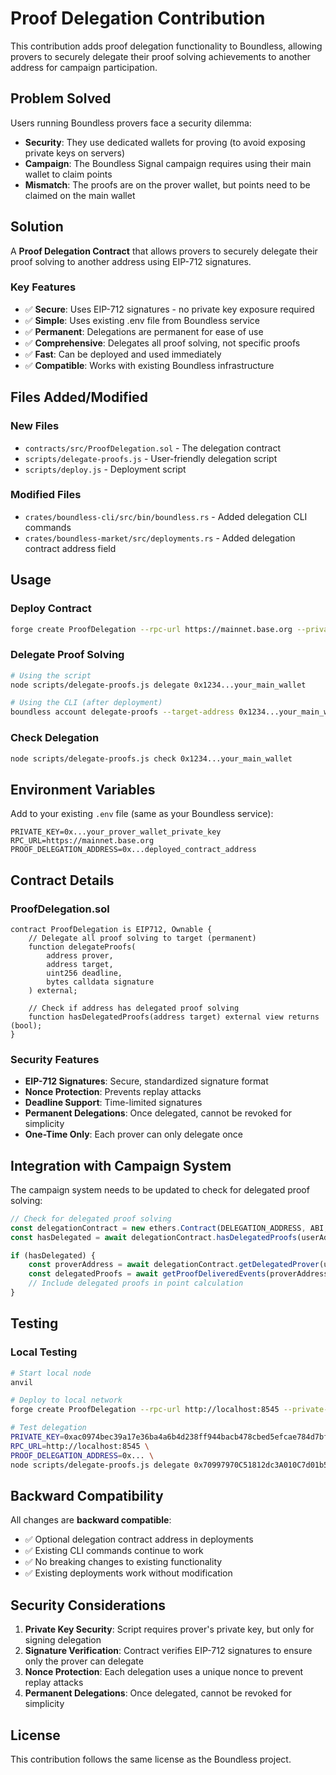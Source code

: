 # Proof Delegation Contribution

This contribution adds proof delegation functionality to Boundless, allowing provers to securely delegate their proof solving achievements to another address for campaign participation.

## Problem Solved

Users running Boundless provers face a security dilemma:
- **Security**: They use dedicated wallets for proving (to avoid exposing private keys on servers)
- **Campaign**: The Boundless Signal campaign requires using their main wallet to claim points
- **Mismatch**: The proofs are on the prover wallet, but points need to be claimed on the main wallet

## Solution

A **Proof Delegation Contract** that allows provers to securely delegate their proof solving to another address using EIP-712 signatures.

### Key Features

- ✅ **Secure**: Uses EIP-712 signatures - no private key exposure required
- ✅ **Simple**: Uses existing .env file from Boundless service
- ✅ **Permanent**: Delegations are permanent for ease of use
- ✅ **Comprehensive**: Delegates all proof solving, not specific proofs
- ✅ **Fast**: Can be deployed and used immediately
- ✅ **Compatible**: Works with existing Boundless infrastructure

## Files Added/Modified

### New Files
- `contracts/src/ProofDelegation.sol` - The delegation contract
- `scripts/delegate-proofs.js` - User-friendly delegation script
- `scripts/deploy.js` - Deployment script

### Modified Files
- `crates/boundless-cli/src/bin/boundless.rs` - Added delegation CLI commands
- `crates/boundless-market/src/deployments.rs` - Added delegation contract address field

## Usage

### Deploy Contract
```bash
forge create ProofDelegation --rpc-url https://mainnet.base.org --private-key YOUR_PRIVATE_KEY
```

### Delegate Proof Solving
```bash
# Using the script
node scripts/delegate-proofs.js delegate 0x1234...your_main_wallet

# Using the CLI (after deployment)
boundless account delegate-proofs --target-address 0x1234...your_main_wallet
```

### Check Delegation
```bash
node scripts/delegate-proofs.js check 0x1234...your_main_wallet
```

## Environment Variables

Add to your existing `.env` file (same as your Boundless service):
```env
PRIVATE_KEY=0x...your_prover_wallet_private_key
RPC_URL=https://mainnet.base.org
PROOF_DELEGATION_ADDRESS=0x...deployed_contract_address
```

## Contract Details

### ProofDelegation.sol
```solidity
contract ProofDelegation is EIP712, Ownable {
    // Delegate all proof solving to target (permanent)
    function delegateProofs(
        address prover,
        address target,
        uint256 deadline,
        bytes calldata signature
    ) external;
    
    // Check if address has delegated proof solving
    function hasDelegatedProofs(address target) external view returns (bool);
}
```

### Security Features
- **EIP-712 Signatures**: Secure, standardized signature format
- **Nonce Protection**: Prevents replay attacks
- **Deadline Support**: Time-limited signatures
- **Permanent Delegations**: Once delegated, cannot be revoked for simplicity
- **One-Time Only**: Each prover can only delegate once

## Integration with Campaign System

The campaign system needs to be updated to check for delegated proof solving:

```javascript
// Check for delegated proof solving
const delegationContract = new ethers.Contract(DELEGATION_ADDRESS, ABI, provider);
const hasDelegated = await delegationContract.hasDelegatedProofs(userAddress);

if (hasDelegated) {
    const proverAddress = await delegationContract.getDelegatedProver(userAddress);
    const delegatedProofs = await getProofDeliveredEvents(proverAddress, provider);
    // Include delegated proofs in point calculation
}
```

## Testing

### Local Testing
```bash
# Start local node
anvil

# Deploy to local network
forge create ProofDelegation --rpc-url http://localhost:8545 --private-key 0xac0974bec39a17e36ba4a6b4d238ff944bacb478cbed5efcae784d7bf4f2ff80

# Test delegation
PRIVATE_KEY=0xac0974bec39a17e36ba4a6b4d238ff944bacb478cbed5efcae784d7bf4f2ff80 \
RPC_URL=http://localhost:8545 \
PROOF_DELEGATION_ADDRESS=0x... \
node scripts/delegate-proofs.js delegate 0x70997970C51812dc3A010C7d01b50e0d17dc79C8
```

## Backward Compatibility

All changes are **backward compatible**:
- ✅ Optional delegation contract address in deployments
- ✅ Existing CLI commands continue to work
- ✅ No breaking changes to existing functionality
- ✅ Existing deployments work without modification

## Security Considerations

1. **Private Key Security**: Script requires prover's private key, but only for signing delegation
2. **Signature Verification**: Contract verifies EIP-712 signatures to ensure only the prover can delegate
3. **Nonce Protection**: Each delegation uses a unique nonce to prevent replay attacks
4. **Permanent Delegations**: Once delegated, cannot be revoked for simplicity

## License

This contribution follows the same license as the Boundless project. 
